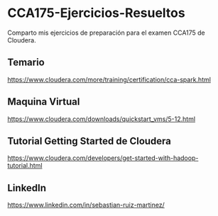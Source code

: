 # CCA175-Ejercicios-Resueltos

Comparto mis ejercicios de preparación para el examen CCA175 de Cloudera.

## Temario
https://www.cloudera.com/more/training/certification/cca-spark.html

## Maquina Virtual
https://www.cloudera.com/downloads/quickstart_vms/5-12.html

## Tutorial Getting Started de Cloudera 
https://www.cloudera.com/developers/get-started-with-hadoop-tutorial.html

## LinkedIn
https://www.linkedin.com/in/sebastian-ruiz-martinez/
